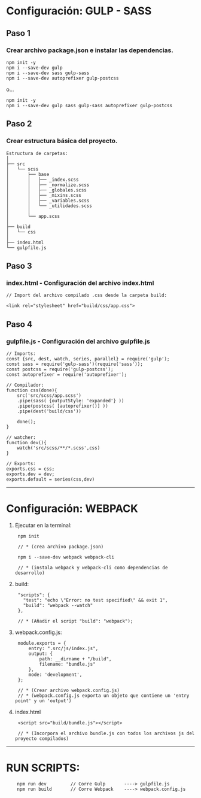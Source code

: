 # Configuración: GULP - SASS

## Paso 1  

### Crear archivo package.json e instalar las dependencias.

    npm init -y
    npm i --save-dev gulp
    npm i --save-dev sass gulp-sass
    npm i --save-dev autoprefixer gulp-postcss

o...

    npm init -y
    npm i --save-dev gulp sass gulp-sass autoprefixer gulp-postcss

## Paso 2  

### Crear estructura básica del proyecto.

    Estructura de carpetas:
    │
    ├── src
    │   └── scss
    │       ├── base
    │       │   ├── _index.scss
    │       │   ├── _normalize.scss
    │       │   ├── _globales.scss
    │       │   ├── _mixins.scss
    │       │   ├── _variables.scss
    │       │   └── _utilidades.scss
    │       │
    │       └── app.scss
    │
    ├── build
    │   └── css
    │
    ├── index.html
    └── gulpfile.js

## Paso 3

### index.html - Configuración del archivo index.html

    // Import del archivo compilado .css desde la carpeta build:

    <link rel="stylesheet" href="build/css/app.css">

## Paso 4

### gulpfile.js - Configuración del archivo gulpfile.js

    // Imports:
    const {src, dest, watch, series, parallel} = require('gulp');
    const sass = require('gulp-sass')(require('sass'));
    const postcss = require('gulp-postcss');
    const autoprefixer = require('autoprefixer');
    
    // Compilador:
    function css(done){
        src('src/scss/app.scss')
        .pipe(sass( {outputStyle: 'expanded'} ))
        .pipe(postcss( [autoprefixer()] ))
        .pipe(dest('build/css'))
    
        done();
    }
    
    // watcher:
    function dev(){
        watch('src/scss/**/*.scss',css)
    }
    
    // Exports:
    exports.css = css;
    exports.dev = dev;
    exports.default = series(css,dev)

---

# Configuración: WEBPACK

1. Ejecutar en la terminal:  

        npm init

        // * (crea archivo package.json)

        npm i --save-dev webpack webpack-cli

        // * (instala webpack y webpack-cli como dependencias de desarrollo)

2. build:  

        "scripts": {
          "test": "echo \"Error: no test specified\" && exit 1",
          "build": "webpack --watch"
        },

        // * (Añadir el script "build": "webpack");

3. webpack.config.js:  

        module.exports = {
            entry: ".src/js/index.js",
            output: {
                path: __dirname + "/build",
                filename: "bundle.js"
            },
            mode: 'development',
        };

        // * (Crear archivo webpack.config.js)
        // * (webpack.config.js exporta un objeto que contiene un 'entry point' y un 'output')

4. index.html

        <script src="build/bundle.js"></script>

        // * (Incorpora el archivo bundle.js con todos los archivos js del proyecto compilados)


---

# RUN SCRIPTS:

        npm run dev         // Corre Gulp       ----> gulpfile.js
        npm run build       // Corre Webpack    ----> webpack.config.js